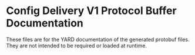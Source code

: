 # Config Delivery V1 Protocol Buffer Documentation

These files are for the YARD documentation of the generated protobuf files.
They are not intended to be required or loaded at runtime.

